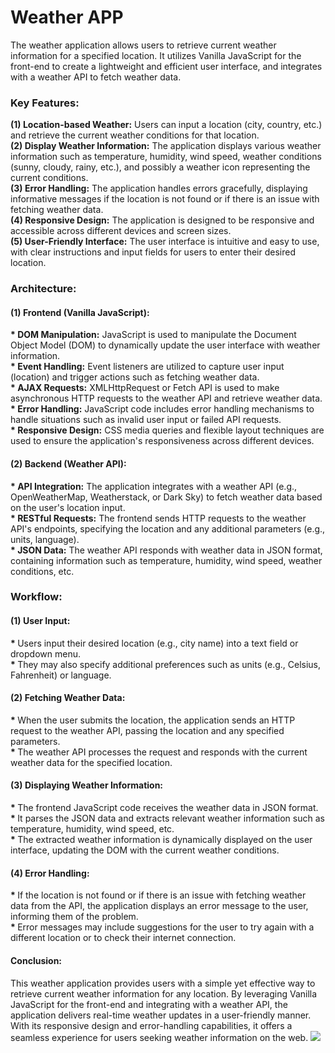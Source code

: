 <h1>Weather APP</h1>

The weather application allows users to retrieve current weather information for a specified location. It utilizes Vanilla 
JavaScript for the front-end to create a lightweight and efficient user interface, and integrates with a weather API to fetch weather data.

<h3>Key Features:</h3>

<b>(1) Location-based Weather:</b> Users can input a location (city, country, etc.) and retrieve the current weather conditions for that location.<br>
<b>(2) Display Weather Information:</b> The application displays various weather information such as temperature, humidity, wind speed, weather 
    conditions (sunny, cloudy, rainy, etc.), and possibly a weather icon representing the current conditions.<br>
<b>(3) Error Handling:</b> The application handles errors gracefully, displaying informative messages if the location is not found or if there is an issue with fetching weather data.<br>
<b>(4) Responsive Design:</b> The application is designed to be responsive and accessible across different devices and screen sizes.<br>
<b>(5) User-Friendly Interface:</b> The user interface is intuitive and easy to use, with clear instructions and input fields for users to enter their desired location.

<h3>Architecture:</h3>

<h4>(1) Frontend (Vanilla JavaScript):</h4>

<b>* DOM Manipulation:</b> JavaScript is used to manipulate the Document Object Model (DOM) to dynamically update the user interface with weather information.<br>
<b>* Event Handling:</b> Event listeners are utilized to capture user input (location) and trigger actions such as fetching weather data.<br>
<b>* AJAX Requests:</b> XMLHttpRequest or Fetch API is used to make asynchronous HTTP requests to the weather API and retrieve weather data.<br>
<b>* Error Handling:</b> JavaScript code includes error handling mechanisms to handle situations such as invalid user input or failed API requests.<br>
<b>* Responsive Design:</b> CSS media queries and flexible layout techniques are used to ensure the application's responsiveness across different devices.<br>

<h4>(2) Backend (Weather API):</h4>

<b>* API Integration:</b> The application integrates with a weather API (e.g., OpenWeatherMap, Weatherstack, or Dark Sky) to fetch weather data based on the user's location input.<br>
<b>* RESTful Requests:</b> The frontend sends HTTP requests to the weather API's endpoints, specifying the location and any additional parameters (e.g., units, language).<br>
<b>* JSON Data:</b> The weather API responds with weather data in JSON format, containing information such as temperature, humidity, wind speed, weather conditions, etc.<br>

<h3>Workflow:</h3>

<h4>(1) User Input:</h4>

<b>* </b>Users input their desired location (e.g., city name) into a text field or dropdown menu.<br>
<b>* </b>They may also specify additional preferences such as units (e.g., Celsius, Fahrenheit) or language.<br>

<h4>(2) Fetching Weather Data:</h4>

<b>* </b>When the user submits the location, the application sends an HTTP request to the weather API, passing the location and any specified parameters.<br>
<b>* </b>The weather API processes the request and responds with the current weather data for the specified location.<br>

<h4>(3) Displaying Weather Information:</h4>

<b>* </b>The frontend JavaScript code receives the weather data in JSON format.<br>
<b>* </b>It parses the JSON data and extracts relevant weather information such as temperature, humidity, wind speed, etc.<br>
<b>* </b>The extracted weather information is dynamically displayed on the user interface, updating the DOM with the current weather conditions.<br>

<h4>(4) Error Handling:</h4>

<b>* </b>If the location is not found or if there is an issue with fetching weather data from the API, the application displays an error message to the user, informing them of the problem.<br>
<b>* </b>Error messages may include suggestions for the user to try again with a different location or to check their internet connection.<br>

<h4>Conclusion:</h4>
This weather application provides users with a simple yet effective way to retrieve current weather information for any location. By leveraging Vanilla JavaScript for the front-end and integrating with a weather API, the application delivers real-time weather updates in a user-friendly manner. With its responsive design and error-handling capabilities, it offers a seamless experience for users seeking weather information on the web.

<img src="https://nikhilcode01.netlify.app/assets/img/portfolio/project%20(4).jpeg" />
